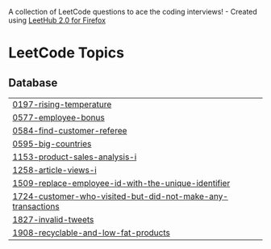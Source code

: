 A collection of LeetCode questions to ace the coding interviews! - Created using [LeetHub 2.0 for Firefox](https://github.com/maitreya2954/LeetHub-2.0-Firefox)
<!---LeetCode Topics Start-->
# LeetCode Topics
## Database
|  |
| ------- |
| [0197-rising-temperature](https://github.com/RookieJoel/LeetCode/tree/master/0197-rising-temperature) |
| [0577-employee-bonus](https://github.com/RookieJoel/LeetCode/tree/master/0577-employee-bonus) |
| [0584-find-customer-referee](https://github.com/RookieJoel/LeetCode/tree/master/0584-find-customer-referee) |
| [0595-big-countries](https://github.com/RookieJoel/LeetCode/tree/master/0595-big-countries) |
| [1153-product-sales-analysis-i](https://github.com/RookieJoel/LeetCode/tree/master/1153-product-sales-analysis-i) |
| [1258-article-views-i](https://github.com/RookieJoel/LeetCode/tree/master/1258-article-views-i) |
| [1509-replace-employee-id-with-the-unique-identifier](https://github.com/RookieJoel/LeetCode/tree/master/1509-replace-employee-id-with-the-unique-identifier) |
| [1724-customer-who-visited-but-did-not-make-any-transactions](https://github.com/RookieJoel/LeetCode/tree/master/1724-customer-who-visited-but-did-not-make-any-transactions) |
| [1827-invalid-tweets](https://github.com/RookieJoel/LeetCode/tree/master/1827-invalid-tweets) |
| [1908-recyclable-and-low-fat-products](https://github.com/RookieJoel/LeetCode/tree/master/1908-recyclable-and-low-fat-products) |
<!---LeetCode Topics End-->